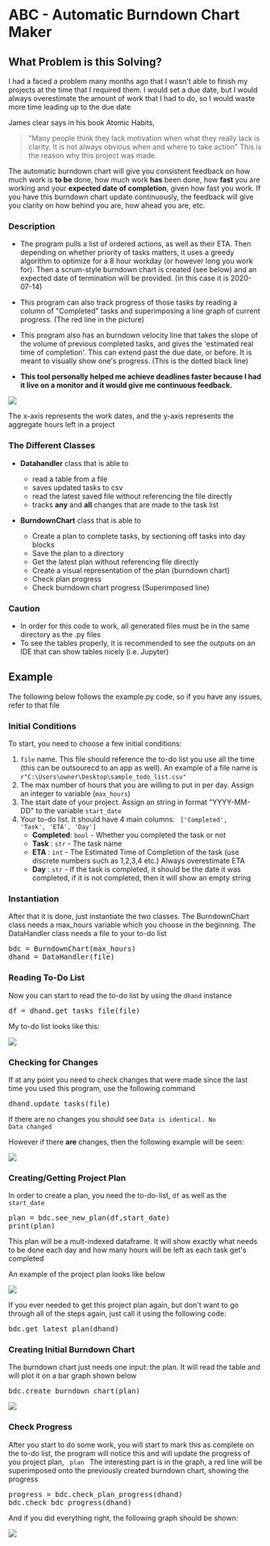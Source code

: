 # ABC - Automatic Burndown Chart Maker

## What Problem is this Solving?
I had a faced a problem many months ago that I wasn't able to finish my projects at the time that I required them. I would set a due date, but I would always overestimate the amount of work that I had to do, so I would waste more time leading up to the due date

James clear says in his book Atomic Habits, 

>"Many people think they lack motivation when what they really lack is clarity. It is not always obvious when and where to take action" This is the reason why this project was made. 

The automatic burndown chart will give you consistent feedback on how much work is **to be** done, how much work **has** been done, how **fast** you are working and your **expected date of completion**, given how fast you work. If you have this burndown chart update continuously, the feedback will give you clarity on how behind you are, how ahead you are, etc.

### Description
- The program pulls a list of ordered actions, as well as their ETA. Then depending on whether priority of tasks matters, it uses a greedy algorithm to optimize for a 8 hour workday (or however long you work for). Then a scrum-style burndown chart is created (see below) and an expected date of termination will be provided. (in this case it is 2020-07-14)

- This program can also track progress of those tasks by reading a column of "Completed" tasks and superimposing a line graph of current progress. (The red line in the picture)

- This program also has an burndown velocity line that takes the slope of the volume of previous completed tasks, and gives the 'estimated real time of completion'. This can extend past the due date, or before. It is meant to visually show one's progress. (This is the dotted black line)

- **This tool personally helped me achieve deadlines faster because I had it live on a monitor and it would give me continuous feedback.**

![](https://github.com/haseab/ABC/blob/master/image.png)

The x-axis represents the work dates, and the y-axis represents the aggregate hours left in a project


### The Different Classes

- **Datahandler**
  class that is able to 
  - read a table from a file
  - saves updated tasks to csv
  - read the latest saved file without referencing the file directly
  - tracks **any** and **all** changes that are made to the task list

  
- **BurndownChart** 
  class that is able to
  - Create a plan to complete tasks, by sectioning off tasks into day blocks
  - Save the plan to a directory
  - Get the latest plan without referencing file directly
  - Create a visual representation of the plan (burndown chart)
  - Check plan progress
  - Check burndown chart progress (Superimposed line)


### Caution
- In order for this code to work, all generated files must be in the same directory as the .py files
- To see the tables properly, it is recommended to see the outputs on an IDE that can show tables nicely (i.e. Jupyter)

## Example
The following below follows the example.py code, so if you have any issues, refer to that file

### Initial Conditions
To start, you need to choose a few initial conditions:
1. <code>file</code> name. This file should reference the to-do list you use all the time (this can be outsourecd to an app as well). An example of a file name is <code>r"C:\Users\owner\Desktop\sample_todo_list.csv" </code>
2. The max number of hours that you are willing to put in per day. Assign an integer to variable (<code>max_hours</code>)
3. The start date of your project. Assign an string in format "YYYY-MM-DD" to the variable <code>start_date</code>
4. Your to-do list. It should have 4 main columns: <code> ['Completed', 'Task', 'ETA', 'Day']</code>
    - **Completed**: <code>bool</code> - Whether you completed the task or not
    - **Task**     : <code>str</code>  - The task name
    - **ETA**      : <code>int</code>  - The Estimated Time of Completion of the task (use discrete numbers such as 1,2,3,4 etc.) Always overestimate ETA
    - **Day**      : <code>str</code>  - If the task is completed, it should be the date it was completed, if it is not completed, then it will show an empty string 

### Instantiation
After that it is done, just instantiate the two classes. The BurndownChart class needs a max_hours variable which you choose
in the beginning. The DataHandler class needs a file to your to-do list
<pre>
bdc = BurndownChart(max_hours)
dhand = DataHandler(file)
</pre>

### Reading To-Do List
Now you can start to read the to-do list by using the <code>dhand</code> instance

<pre>
df = dhand.get_tasks_file(file)
</pre>

My to-do list looks like this:

![](https://github.com/haseab/ABC/blob/master/images/Github_todo.png) 


### Checking for Changes
If at any point you need to check changes that were made since the last time you used this program, use the following command

<pre>
dhand.update_tasks(file)
</pre>

If there are no changes you should see <code>Data is identical. No Data changed</code>

However if there **are** changes, then the following example will be seen:

![](https://github.com/haseab/ABC/blob/master/images/Github_datachange.png) 


### Creating/Getting Project Plan
In order to create a plan, you need the to-do-list, <code>df</code> as well as the <code>start_date</code>

<pre>
plan = bdc.see_new_plan(df,start_date)
print(plan)
</pre>

This plan will be a mult-indexed dataframe. It will show exactly what needs to be done each day and how many hours will be left as each task get's completed

An example of the project plan looks like below

![](https://github.com/haseab/ABC/blob/master/images/Github_projectplan.png) 

If you ever needed to get this project plan again, but don't want to go through all of the steps again, just call it using the following code:
<pre>
bdc.get_latest_plan(dhand)
</pre>


### Creating Initial Burndown Chart
The burndown chart just needs one input: the plan. It will read the table and will plot it on a bar graph shown below 
<pre>
bdc.create_burndown_chart(plan)
</pre>

![](https://github.com/haseab/ABC/blob/master/images/Github_bdc.png) 


### Check Progress
After you start to do some work, you will start to mark this as complete on the to-do list, the program will notice this and will update the progress of you project plan, <code> plan </code>
The interesting part is in the graph, a red line will be superimposed onto the previously created burndown chart, showing the progress

<pre>
progress = bdc.check_plan_progress(dhand)
bdc.check_bdc_progress(dhand)
</pre> 

And if you did everything right, the following graph should be shown:


![](https://github.com/haseab/ABC/blob/master/images/Github_bdcprog.png)
